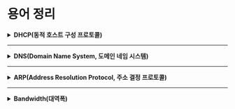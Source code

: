 
# 용어 정리

<details markdown="1">
<summary><b>DHCP(동적 호스트 구성 프로토콜)</b></summary>

<br>   
DHCP(Dynamic Host Configuration Protocol, 동적 호스트 구성 프로토콜)

호스트 IP 구성 관리를 단순화하는 IP 표준
DHCP 서버를 사용하여 IP 주소 및 관련된 기타 구성 세부 정보(Subnet mask, Gateway IP  wnth, DNS 서버 IP 주소 등)를 네트워크의 DHCP 사용 클라이언트에게 동적으로 할당하는 방법을 제공

DNS(Domain Name System, 도메인 네임 시스템)
도메인 이름과 IP 주소의 대응 관계를 데이터베이스 형태로 저장하고 제공하는 서비스 
호스트의 도메인 이름을 호스트의 네트워크 주소로 바꾸거나 그 반대의 변환을 수행할 수 있도록 하기 위해 개발
특정 컴퓨터의 주소를 찾기 위해, 사람이 이해하기 쉬운 도메인 이름을 숫자로 된 식별 번호로 변환해 줌

</details>

---

<details markdown="1">
<summary><b>DNS(Domain Name System, 도메인 네임 시스템)</b></summary>
<br>   

- 도메인 이름과 IP 주소의 대응 관계를 데이터베이스 형태로 저장하고 제공하는 서비스 
- 네트워크 상에서 사람이 기억할 수 쉽게 문자로 만들어진 도메인을 컴퓨터가 처리할 수 있는 IP주소로 바꾸는 시스템

ex ) www.naver.com -> 125.209.222.141
</details>

---

<details markdown="1">
<summary><b>ARP(Address Resolution Protocol, 주소 결정 프로토콜)</b></summary>
<br>   

네트워크 상에서 IP 주소를 물리적 네트워크 주소로 대응시키기 위해 사용되는 프로토콜

</details>

---

<details markdown="1">
<summary><b>Bandwidth(대역폭)</b></summary>
<br>   

Bandwidth(대역폭) - 1초당 보낼 수 있는 데이터의 양<br>
기본단위 : bps(bit per second)<br>
bps -> kbps -> Mbps -> Gbps

ex ) 100Base-T, 1초에 100Mbit의 데이터를 보낼수 있음
ex ) 대역폭이 커졋다 -> 양이 늘어낫지만 속도가 빨라졋다고도 많이 사용함

</details>